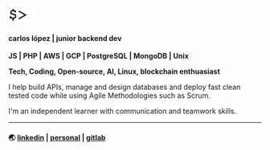 <img src="cursor.gif" height="30" />

#### carlos lópez | junior backend dev

**JS | PHP | AWS | GCP | PostgreSQL | MongoDB | Unix**

**Tech, Coding, Open-source, AI, Linux, blockchain enthuasiast**

I help build APIs, manage and design databases and deploy fast clean tested code while using Agile Methodologies such as Scrum.

I'm an independent learner with communication and teamwork skills.
***
#### 🌏 [linkedin](https://www.linkedin.com/in/celopez12) | [personal](https://clopez7.github.io) | [gitlab](www.gitlab.com/clopez12)
